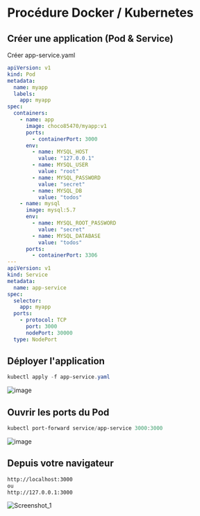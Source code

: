 # Procédure Docker / Kubernetes
## Créer une application (Pod & Service)
Créer app-service.yaml
```yaml
apiVersion: v1
kind: Pod
metadata:
  name: myapp
  labels:
    app: myapp
spec:
  containers:
    - name: app
      image: choco85470/myapp:v1
      ports:
        - containerPort: 3000
      env:
        - name: MYSQL_HOST
          value: "127.0.0.1"
        - name: MYSQL_USER
          value: "root"
        - name: MYSQL_PASSWORD
          value: "secret"
        - name: MYSQL_DB
          value: "todos"
    - name: mysql
      image: mysql:5.7
      env:
        - name: MYSQL_ROOT_PASSWORD
          value: "secret"
        - name: MYSQL_DATABASE
          value: "todos"
      ports:
        - containerPort: 3306
---
apiVersion: v1
kind: Service
metadata:
  name: app-service
spec:
  selector:
    app: myapp
  ports:
    - protocol: TCP
      port: 3000
      nodePort: 30000
  type: NodePort
```

## Déployer l'application
```powershell
kubectl apply -f app-service.yaml
```
![image](https://user-images.githubusercontent.com/73076854/226843346-ceeec87c-70ce-4344-b31b-88de9717079c.png)

## Ouvrir les ports du Pod
```powershell
kubectl port-forward service/app-service 3000:3000
```
![image](https://user-images.githubusercontent.com/73076854/226843383-226aa25d-20bd-4a4b-8f65-8989ad14bbb4.png)

## Depuis votre navigateur
```html
http://localhost:3000
ou
http://127.0.0.1:3000
```
![Screenshot_1](https://user-images.githubusercontent.com/73076854/226843730-f16c9983-c99e-4228-82dc-f606d47621f6.png)
